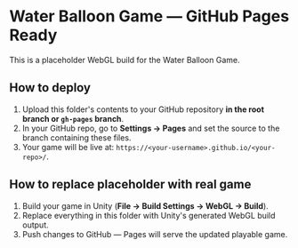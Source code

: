 # Water Balloon Game — GitHub Pages Ready

This is a placeholder WebGL build for the Water Balloon Game.

## How to deploy

1. Upload this folder's contents to your GitHub repository **in the root branch or `gh-pages` branch**.
2. In your GitHub repo, go to **Settings → Pages** and set the source to the branch containing these files.
3. Your game will be live at: `https://<your-username>.github.io/<your-repo>/`.

## How to replace placeholder with real game

1. Build your game in Unity (**File → Build Settings → WebGL → Build**).
2. Replace everything in this folder with Unity's generated WebGL build output.
3. Push changes to GitHub — Pages will serve the updated playable game.

